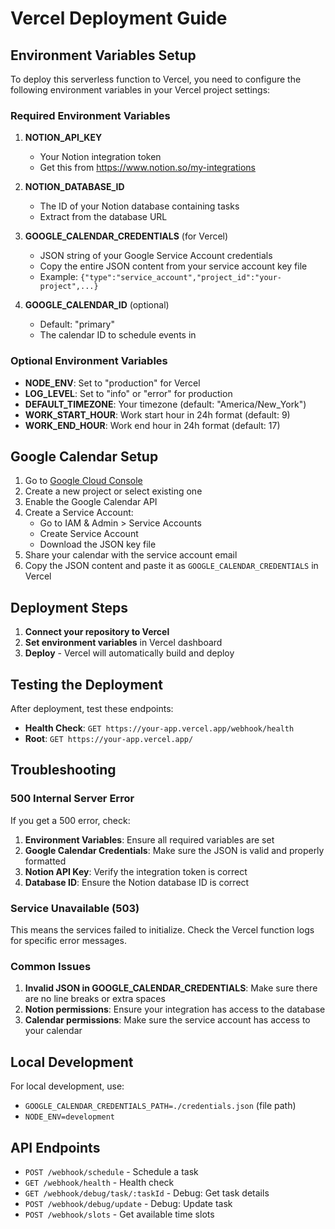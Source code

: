 # Vercel Deployment Guide

## Environment Variables Setup

To deploy this serverless function to Vercel, you need to configure the following environment variables in your Vercel project settings:

### Required Environment Variables

1. **NOTION_API_KEY**
   - Your Notion integration token
   - Get this from https://www.notion.so/my-integrations

2. **NOTION_DATABASE_ID**
   - The ID of your Notion database containing tasks
   - Extract from the database URL

3. **GOOGLE_CALENDAR_CREDENTIALS** (for Vercel)
   - JSON string of your Google Service Account credentials
   - Copy the entire JSON content from your service account key file
   - Example: `{"type":"service_account","project_id":"your-project",...}`

4. **GOOGLE_CALENDAR_ID** (optional)
   - Default: "primary"
   - The calendar ID to schedule events in

### Optional Environment Variables

- **NODE_ENV**: Set to "production" for Vercel
- **LOG_LEVEL**: Set to "info" or "error" for production
- **DEFAULT_TIMEZONE**: Your timezone (default: "America/New_York")
- **WORK_START_HOUR**: Work start hour in 24h format (default: 9)
- **WORK_END_HOUR**: Work end hour in 24h format (default: 17)

## Google Calendar Setup

1. Go to [Google Cloud Console](https://console.cloud.google.com/)
2. Create a new project or select existing one
3. Enable the Google Calendar API
4. Create a Service Account:
   - Go to IAM & Admin > Service Accounts
   - Create Service Account
   - Download the JSON key file
5. Share your calendar with the service account email
6. Copy the JSON content and paste it as `GOOGLE_CALENDAR_CREDENTIALS` in Vercel

## Deployment Steps

1. **Connect your repository to Vercel**
2. **Set environment variables** in Vercel dashboard
3. **Deploy** - Vercel will automatically build and deploy

## Testing the Deployment

After deployment, test these endpoints:

- **Health Check**: `GET https://your-app.vercel.app/webhook/health`
- **Root**: `GET https://your-app.vercel.app/`

## Troubleshooting

### 500 Internal Server Error

If you get a 500 error, check:

1. **Environment Variables**: Ensure all required variables are set
2. **Google Calendar Credentials**: Make sure the JSON is valid and properly formatted
3. **Notion API Key**: Verify the integration token is correct
4. **Database ID**: Ensure the Notion database ID is correct

### Service Unavailable (503)

This means the services failed to initialize. Check the Vercel function logs for specific error messages.

### Common Issues

1. **Invalid JSON in GOOGLE_CALENDAR_CREDENTIALS**: Make sure there are no line breaks or extra spaces
2. **Notion permissions**: Ensure your integration has access to the database
3. **Calendar permissions**: Make sure the service account has access to your calendar

## Local Development

For local development, use:
- `GOOGLE_CALENDAR_CREDENTIALS_PATH=./credentials.json` (file path)
- `NODE_ENV=development`

## API Endpoints

- `POST /webhook/schedule` - Schedule a task
- `GET /webhook/health` - Health check
- `GET /webhook/debug/task/:taskId` - Debug: Get task details
- `POST /webhook/debug/update` - Debug: Update task
- `POST /webhook/slots` - Get available time slots
